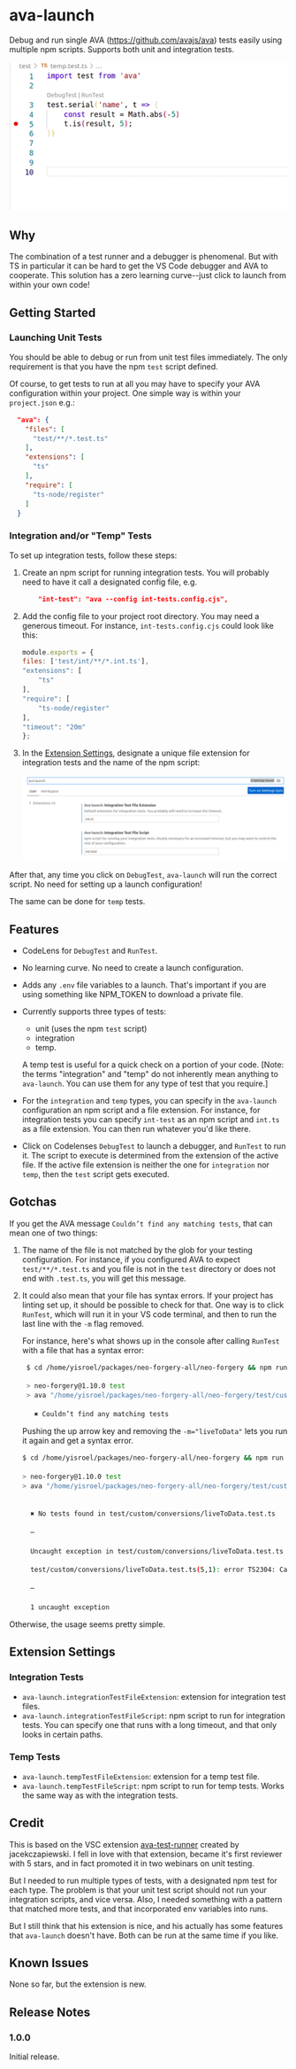 # ava-launch

Debug and run single AVA (<https://github.com/avajs/ava>) tests easily using multiple npm scripts. Supports both unit and integration tests.

![in action](images/ava-launch-debug.gif)

## Why

The combination of a test runner and a debugger is phenomenal.  But with TS in particular it can be hard to get the VS Code debugger and AVA to cooperate.  This solution has a zero learning curve--just click to launch from within your own code!

## Getting Started

### Launching Unit Tests

You should be able to debug or run from unit test files immediately. The only requirement is that you have the npm `test` script defined.

Of course, to get tests to run at all you may have to specify your AVA configuration within your project.  One simple way is within your `project.json` e.g.:

```json
  "ava": {
    "files": [
      "test/**/*.test.ts"
    ],
    "extensions": [
      "ts"
    ],
    "require": [
      "ts-node/register"
    ]
  }
```

### Integration and/or "Temp" Tests

To set up integration tests, follow these steps:

1. Create an npm script for running integration tests. You will probably need to have it call a designated config file, e.g.

    ```json
        "int-test": "ava --config int-tests.config.cjs",
    ```

2. Add the config file to your project root directory.  You may need a generous timeout. For instance, `int-tests.config.cjs` could look like this:

    ```cjs
    module.exports = {
    files: ['test/int/**/*.int.ts'],
    "extensions": [
        "ts"
    ],
    "require": [
        "ts-node/register"
    ],
    "timeout": "20m"
    };
    ```

3. In the [Extension Settings](#extension-settings), designate a unique file extension for integration tests and the name of the npm script:

    ![ava-launch settings](images/ava-launch-int-test-settings.png)

After that, any time you click on `DebugTest`, `ava-launch` will run the correct script.  No need for setting up a launch configuration!

The same can be done for `temp` tests.

## Features

* CodeLens for `DebugTest` and `RunTest`.
* No learning curve.  No need to create a launch configuration.
* Adds any `.env` file variables to a launch.  That's important if you are using something like NPM_TOKEN to download a private file.
* Currently supports three types of tests:
  * unit (uses the npm `test` script)
  * integration
  * temp.

  A temp test is useful for a quick check on a portion of your code. [Note: the terms "integration" and "temp" do not inherently mean anything to `ava-launch`.  You can use them for any type of test that you require.]
* For the `integration` and `temp` types, you can specify in the `ava-launch` configuration an npm script and a file extension.  For instance, for integration tests you can specify `int-test` as an npm script and `int.ts` as a file extension. You can then run whatever you'd like there.
* Click on Codelenses `DebugTest` to launch a debugger, and `RunTest` to run it.  The script to execute is determined from the extension of the active file.  If the active file extension is neither the one for `integration` nor `temp`, then the `test` script gets executed.

## Gotchas

If you get the AVA message `Couldn’t find any matching tests`, that can mean one of two things:

1. The name of the file is not matched by the glob for your testing configuration.  For instance, if you configured AVA to expect `test/**/*.test.ts` and you file is not in the `test` directory or does not end with `.test.ts`, you will get this message.
2. It could also mean that your file has syntax errors.  If your project has linting set up, it should be possible to check for that.  One way is to click `RunTest`, which will run it in your VS code terminal, and then to run the last line with the `-m` flag removed.  

   For instance, here's what shows up in the console after calling `RunTest` with a file that has a syntax error:

   ```bash
    $ cd /home/yisroel/packages/neo-forgery-all/neo-forgery && npm run test -- /home/yisroel/packages/neo-forgery-all/neo-forgery/test/custom/conversions/liveToData.test.ts -m="liveToData"

    > neo-forgery@1.10.0 test
    > ava "/home/yisroel/packages/neo-forgery-all/neo-forgery/test/custom/conversions/liveToData.test.ts" "-m=liveToData"

      ✖ Couldn’t find any matching tests
     ```

   Pushing the up arrow key and removing the `-m="liveToData"` lets you run it again and get a syntax error.
  
    ```bash
    $ cd /home/yisroel/packages/neo-forgery-all/neo-forgery && npm run test -- /home/yisroel/packages/neo-forgery-all/neo-forgery/test/custom/conversions/liveToData.test.ts

    > neo-forgery@1.10.0 test
    > ava "/home/yisroel/packages/neo-forgery-all/neo-forgery/test/custom/conversions/liveToData.test.ts"


      ✖ No tests found in test/custom/conversions/liveToData.test.ts

      ─

      Uncaught exception in test/custom/conversions/liveToData.test.ts

      test/custom/conversions/liveToData.test.ts(5,1): error TS2304: Cannot find name 'foo'.

      ─

      1 uncaught exception
      ```

Otherwise, the usage seems pretty simple.

## Extension Settings

### Integration Tests

* `ava-launch.integrationTestFileExtension`: extension for integration test files.
* `ava-launch.integrationTestFileScript`: npm script to run for integration tests. You can specify one that runs with a long timeout, and that only looks in certain paths.

### Temp Tests

* `ava-launch.tempTestFileExtension`:  extension for a temp test file.
* `ava-launch.tempTestFileScript`:  npm script to run for temp tests.  Works the same way as with the integration tests.

## Credit

This is based on the VSC extension [ava-test-runner](https://github.com/jacekczapiewski/vscode-ava-test-runner) created by jacekczapiewski.  I fell in love with that extension, became it's first reviewer with 5 stars, and in fact promoted it in two webinars on unit testing.

But I needed to run multiple types of tests, with a designated npm test for each type. The problem is that your unit test script should not run your integration scripts, and vice versa. Also, I needed something with a pattern that matched more tests, and that incorporated env variables into runs.  

But I still think that his extension is nice, and his actually has some features that `ava-launch` doesn't have. Both can be run at the same time if you like.

## Known Issues

None so far, but the extension is new.

## Release Notes

### 1.0.0

Initial release.
